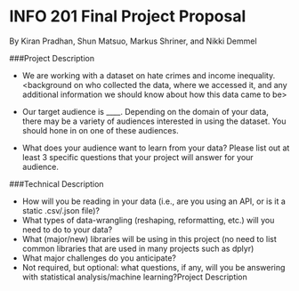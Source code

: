# INFO 201 Final Project Proposal 
By Kiran Pradhan, Shun Matsuo, Markus Shriner, and Nikki Demmel


###Project Description
- We are working with a dataset on hate crimes and income inequality. <background on who collected the data, where we accessed it, and any additional information we should know about how this data came to be>

- Our target audience is ____.  Depending on the domain of your data, there may be a variety of audiences interested in using the dataset.  You should hone in on one of these audiences.

- What does your audience want to learn from your data?  Please list out at least 3 specific questions that your project will answer for your audience.


###Technical Description
- How will you be reading in your data (i.e., are you using an API, or is it a static .csv/.json file)?
- What types of data-wrangling (reshaping, reformatting, etc.) will you need to do to your data?
- What (major/new) libraries will be using in this project (no need to list common libraries that are used in many projects such as dplyr)
- What major challenges do you anticipate? 
- Not required, but optional: what questions, if any, will you be answering with statistical analysis/machine learning?Project Description